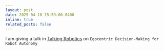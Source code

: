 ```yaml
---
layout: post
date: 2025-04-18 15:59:00-0400
inline: true
related_posts: false
---
```


I am giving a talk in [Talking Robotics](https://talking-robotics.github.io/) on `Egocentric Decision-Making for Robot Autonomy`
